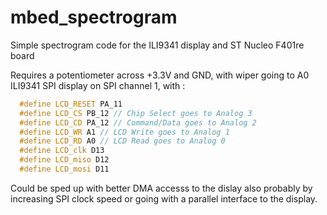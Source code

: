 # mbed_spectrogram
Simple spectrogram code for the ILI9341 display and ST Nucleo F401re board

Requires a potentiometer across +3.3V and GND, with wiper going to A0
ILI9341 SPI display on SPI channel 1, with :
```c++
  #define LCD_RESET PA_11
  #define LCD_CS PB_12 // Chip Select goes to Analog 3
  #define LCD_CD PA_12 // Command/Data goes to Analog 2
  #define LCD_WR A1 // LCD Write goes to Analog 1
  #define LCD_RD A0 // LCD Read goes to Analog 0
  #define LCD_clk D13
  #define LCD_miso D12
  #define LCD_mosi D11
```
Could be sped up with better DMA accesss to the dislay also probably by increasing SPI clock speed or going with a parallel interface to the display.

